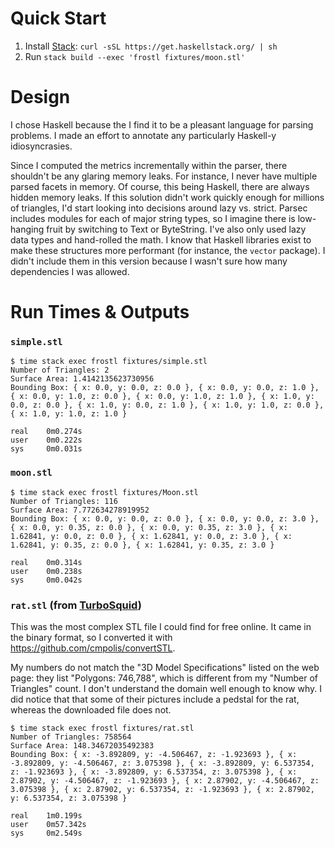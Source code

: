 # Quick Start

1. Install [Stack](https://docs.haskellstack.org/en/stable/README/): `curl -sSL https://get.haskellstack.org/ | sh`
2. Run `stack build --exec 'frostl fixtures/moon.stl'`


# Design

I chose Haskell because the I find it to be a pleasant language for parsing problems.
I made an effort to annotate any particularly Haskell-y idiosyncrasies.

Since I computed the metrics incrementally within the parser, there shouldn't be any glaring memory leaks.
For instance, I never have multiple parsed facets in memory.
Of course, this being Haskell, there are always hidden memory leaks.
If this solution didn't work quickly enough for millions of triangles, I'd start looking into decisions around lazy vs. strict.
Parsec includes modules for each of major string types, so I imagine there is low-hanging fruit by switching to Text or ByteString.
I've also only used lazy data types and hand-rolled the math.
I know that Haskell libraries exist to make these structures more performant (for instance, the `vector` package).
I didn't include them in this version because I wasn't sure how many dependencies I was allowed.


# Run Times & Outputs

### `simple.stl`

```
$ time stack exec frostl fixtures/simple.stl
Number of Triangles: 2
Surface Area: 1.4142135623730956
Bounding Box: { x: 0.0, y: 0.0, z: 0.0 }, { x: 0.0, y: 0.0, z: 1.0 }, { x: 0.0, y: 1.0, z: 0.0 }, { x: 0.0, y: 1.0, z: 1.0 }, { x: 1.0, y: 0.0, z: 0.0 }, { x: 1.0, y: 0.0, z: 1.0 }, { x: 1.0, y: 1.0, z: 0.0 }, { x: 1.0, y: 1.0, z: 1.0 }

real    0m0.274s
user    0m0.222s
sys     0m0.031s
```


### `moon.stl`

```
$ time stack exec frostl fixtures/Moon.stl
Number of Triangles: 116
Surface Area: 7.772634278919952
Bounding Box: { x: 0.0, y: 0.0, z: 0.0 }, { x: 0.0, y: 0.0, z: 3.0 }, { x: 0.0, y: 0.35, z: 0.0 }, { x: 0.0, y: 0.35, z: 3.0 }, { x: 1.62841, y: 0.0, z: 0.0 }, { x: 1.62841, y: 0.0, z: 3.0 }, { x: 1.62841, y: 0.35, z: 0.0 }, { x: 1.62841, y: 0.35, z: 3.0 }

real    0m0.314s
user    0m0.238s
sys     0m0.042s
```


### `rat.stl` (from [TurboSquid](https://www.turbosquid.com/3d-models/sculpture-rat-3ds-free/1127738))

This was the most complex STL file I could find for free online.
It came in the binary format, so I converted it with <https://github.com/cmpolis/convertSTL>.

My numbers do not match the "3D Model Specifications" listed on the web page:
they list "Polygons: 746,788", which is different from my "Number of Triangles" count.
I don't understand the domain well enough to know why.
I did notice that that some of their pictures include a pedstal for the rat, whereas the downloaded file does not.

```
$ time stack exec frostl fixtures/rat.stl
Number of Triangles: 758564
Surface Area: 148.34672035492383
Bounding Box: { x: -3.892809, y: -4.506467, z: -1.923693 }, { x: -3.892809, y: -4.506467, z: 3.075398 }, { x: -3.892809, y: 6.537354, z: -1.923693 }, { x: -3.892809, y: 6.537354, z: 3.075398 }, { x: 2.87902, y: -4.506467, z: -1.923693 }, { x: 2.87902, y: -4.506467, z: 3.075398 }, { x: 2.87902, y: 6.537354, z: -1.923693 }, { x: 2.87902, y: 6.537354, z: 3.075398 }

real    1m0.199s
user    0m57.342s
sys     0m2.549s
```
